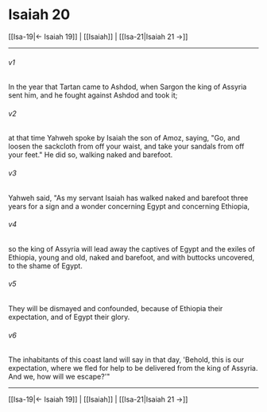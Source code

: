# Isaiah 20

[[Isa-19|← Isaiah 19]] | [[Isaiah]] | [[Isa-21|Isaiah 21 →]]
***



###### v1 
In the year that Tartan came to Ashdod, when Sargon the king of Assyria sent him, and he fought against Ashdod and took it; 

###### v2 
at that time Yahweh spoke by Isaiah the son of Amoz, saying, "Go, and loosen the sackcloth from off your waist, and take your sandals from off your feet." He did so, walking naked and barefoot. 

###### v3 
Yahweh said, "As my servant Isaiah has walked naked and barefoot three years for a sign and a wonder concerning Egypt and concerning Ethiopia, 

###### v4 
so the king of Assyria will lead away the captives of Egypt and the exiles of Ethiopia, young and old, naked and barefoot, and with buttocks uncovered, to the shame of Egypt. 

###### v5 
They will be dismayed and confounded, because of Ethiopia their expectation, and of Egypt their glory. 

###### v6 
The inhabitants of this coast land will say in that day, 'Behold, this is our expectation, where we fled for help to be delivered from the king of Assyria. And we, how will we escape?'"

***
[[Isa-19|← Isaiah 19]] | [[Isaiah]] | [[Isa-21|Isaiah 21 →]]
